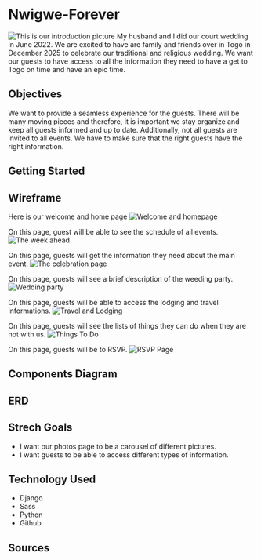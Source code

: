 # Nwigwe-Forever

![This is our introduction picture](Introduction.png)
My husband and I did our court wedding in June 2022. We are excited to have are family and friends over in Togo in December 2025 to celebrate our traditional and religious wedding. We want our guests to have access to all the information they need to have a get to Togo on time and have an epic time. 

## Objectives
We want to provide a seamless experience for the guests. There will be many moving pieces and therefore, it is important we stay organize and keep all guests informed and up to date. Additionally, not all guests are invited to all events. We have to make sure that the right guests have the right information.

## Getting Started 

## Wireframe
Here is our welcome and home page
![Welcome and homepage](Welcomeandhomepage.svg)

On this page, guest will be able to see the schedule of all events. 
![The week ahead](theweekahead.png)

On this page, guests will get the information they need about the main event. 
![The celebration page](Thecelebration.png)

On this page, guests will see a brief description of the weeding party. 
![Wedding party](Weddingparty.png)

On this page, guests will be able to access the lodging and travel informations. 
![Travel and Lodging](TravelandLodging.png)

On this page, guests will see the lists of things they can do when they are not with us. 
![Things To Do](thingstodo.png)

On this page, guests will be to RSVP. 
![RSVP Page](RSVPPage.png)

## Components Diagram 
## ERD 
## Strech Goals 
* I want our photos page to be a carousel of different pictures. 
* I want guests to be able to access different types of information. 

## Technology Used
* Django 
* Sass
* Python 
* Github

## Sources 